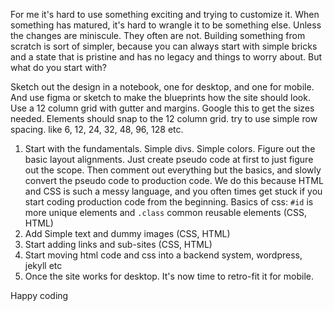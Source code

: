For me it's hard to use something exciting and trying to customize it. When something has matured, it's hard to wrangle it to be something else. Unless the changes are miniscule. They often are not. Building something from scratch is sort of simpler, because you can always start with simple bricks and a state that is pristine and has no legacy and things to worry about. But what do you start with?<!--more-->

Sketch out the design in a notebook, one for desktop, and one for mobile. And use figma or sketch to make the blueprints how the site should look. Use a 12 column grid with gutter and margins. Google this to get the sizes needed. Elements should snap to the 12 column grid. try to use simple row spacing. like 6, 12, 24, 32, 48, 96, 128 etc.

1. Start with the fundamentals. Simple divs. Simple colors. Figure out the basic layout alignments. Just create pseudo code at first to just figure out the scope. Then comment out everything but the basics, and slowly convert the pseudo code to production code. We do this because HTML and CSS is such a messy language, and you often times get stuck if you start coding production code from the beginning. Basics of css: `#id` is more unique elements and `.class` common reusable elements (CSS, HTML)
2. Add Simple text and dummy images (CSS, HTML)
3. Start adding links and sub-sites (CSS, HTML)
4. Start moving html code and css into a backend system, wordpress, jekyll etc
5. Once the site works for desktop. It's now time to retro-fit it for mobile.

Happy coding
